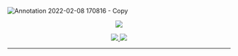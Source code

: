 ![Annotation 2022-02-08 170816 - Copy](https://user-images.githubusercontent.com/54733680/152980042-61737d82-6527-4b59-8184-665cec478d5e.png)

<p align=center>  
  <img align=center src="https://github-readme-stats.vercel.app/api?username=sahilchutani&show_icons=true&theme=radical">
</p>

<p align=center>
  <a href="https://github.com/sahilchutani">
    <img src="https://badges.pufler.dev/visits/sahilchutani/sahilchutani?style=flat-square&color=black&logo=github">
  </a>
  <a href="https://github.com/sahilchutani?tab=repositories">
    <img src="https://badges.pufler.dev/repos/sahilchutani?style=flat-square&color=black&logo=github">
  </a>
</p>
<hr>
